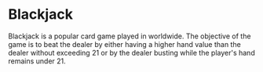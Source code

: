 # Blackjack
Blackjack is a popular card game played in worldwide. The objective of the game is to beat the dealer by either having a higher hand value than the dealer without exceeding 21 or by the dealer busting while the player's hand remains under 21.
